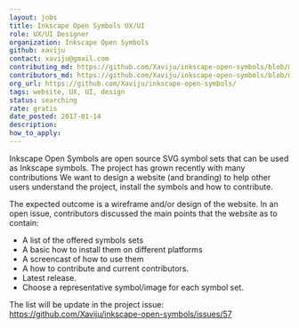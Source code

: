 ```yaml
---
layout: jobs
title: Inkscape Open Symbols UX/UI
role: UX/UI Designer
organization: Inkscape Open Symbols
github: xaviju
contact: xaviju@gmail.com
contributing_md: https://github.com/Xaviju/inkscape-open-symbols/blob/master/CONTRIBUTING.md
contributors_md: https://github.com/Xaviju/inkscape-open-symbols/blob/master/AUTHORS.md
org_url: https://github.com/Xaviju/inkscape-open-symbols/
tags: website, UX, UI, design
status: searching
rate: gratis
date_posted: 2017-01-14
description:
how_to_apply:
---
```


Inkscape Open Symbols are open source SVG symbol sets that can be used as Inkscape symbols.
The project has grown recently with many contributions
We want to design a website (and branding) to help other users understand the project, install the symbols and how to contribute.

The expected outcome is a wireframe and/or design of the website.
In an open issue, contributors discussed the main points that the website as to contain:

- A list of the offered symbols sets
- A basic how to install them on different platforms
- A screencast of how to use them
- A how to contribute and current contributors.
- Latest release.
- Choose a representative symbol/image for each symbol set.

The list will be update in the project issue: https://github.com/Xaviju/inkscape-open-symbols/issues/57
